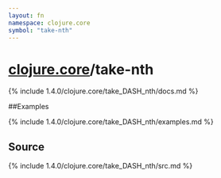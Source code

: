 ```yaml
---
layout: fn
namespace: clojure.core
symbol: "take-nth"
---
```


# [clojure.core](../)/take-nth

{% include 1.4.0/clojure.core/take_DASH_nth/docs.md %}

##Examples

{% include 1.4.0/clojure.core/take_DASH_nth/examples.md %}
## Source
{% include 1.4.0/clojure.core/take_DASH_nth/src.md %}

